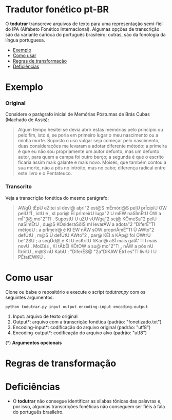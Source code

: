 # Tradutor fonético pt-BR

O **todutrar** transcreve arquivos de texto para uma representação semi-fiel do IPA (Alfabeto Fonético Internacional). Algumas opções de transcrição são da variante carioca do português brasileiro; outras, são da fonologia da língua portuguesa.

* [Exemplo](#exemplo)
* [Como usar]("#como-usar")
* [Regras de transformação]("#regras-de-tranformação")
* [Deficiências]("#deficiências")

# Exemplo

### Original

Considere o parágrafo inicial de Memórias Póstumas de Brás Cubas (Machado de Assis):

>Algum tempo hesitei se devia abrir estas memórias pelo princípio ou pelo fim, isto é, se poria em primeiro lugar o meu nascimento ou a minha morte. Suposto o uso vulgar seja começar pelo nascimento, duas considerações me levaram a adotar diferente método: a primeira é que eu não sou propriamente um autor defunto, mas um defunto autor, para quem a campa foi outro berço; a segunda é que o escrito ficaria assim mais galante e mais novo. Moisés, que também contou a sua morte, não a pôs no intróito, mas no cabo; diferença radical entre este livro e o Pentateuco.

### Transcrito

Veja a transcrição fonética do mesmo parágrafo:

>AWgŨ tẼpU eZitei sI devi@ abri"2 est@S mẼmóri@S pelU prĨcípiU OW pelU fĨ , istU é , sI pori@ ẼI prĨmeirU luga"2 U mEW naSĨmẼtU OW a mĨ"3@ mo"2"TI . SupostU U uZU vUWga"2 sej@ KÕmeSa"2 pelU naSĨmẼtU , du@S KÕsideraSõIS mI levarÃW a adota"2 "DiferẼ"TI métodU : a prĨmeir@ é KI EW nÃW sOW propriÃmẼ"TI Ũ AWto"2 defŨtU , m@S Ũ defŨtU AWto"2 , par@ KẼI a KÃp@ foi OWtrU be"2SU ; a segŨd@ é KI U esKritU fiKari@ aSĨ mais galÃ"TI I mais novU . MoiZés , KI tÃbẼI KÕtOW a su@ mo"2"TI , nÃW a pôs nU ĨtróitU , m@S nU KabU ; "DiferẼS@ "2a"DiKAW ẼtrI es"TI livrU I U PẼtatEWKU .

# Como usar

Clone ou baixe o repositório e execute o script *todutrar.py* com os seguintes argumentos:

    python todutrar.py input output encoding-input encoding-output

1. Input: arquivo de texto original
2. Output*: arquivo com a transcrição fonética (padrão: "fonetizado.txt")
3. Encoding-input*: codificação do arquivo original (padrão: "utf8")
4. Encoding-output*: codificação do arquivo alvo (padrão: "utf8")


(*) **Argumentos opcionais**


# Regras de transformação

# Deficiências
* O **todutrar** não consegue identificar as sílabas tônicas das palavras e, por isso, algumas transcrições fonéticas não conseguem ser fiéis à fala do português brasileiro.